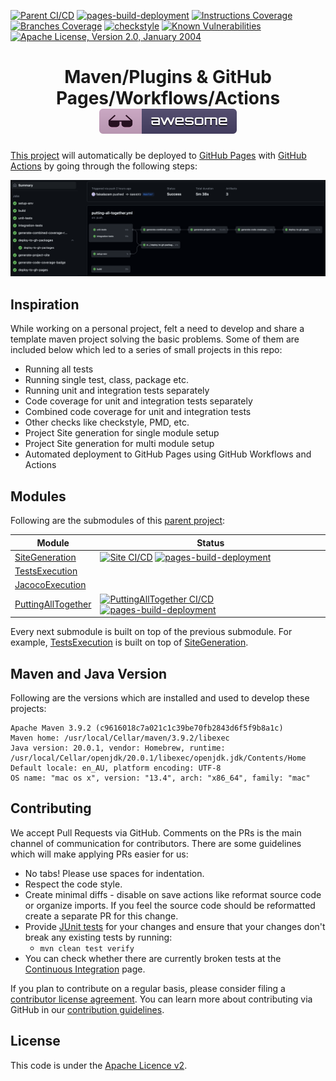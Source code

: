 [![Parent CI/CD](https://github.com/faisalazam/MavenInActionWithGitHubActions/actions/workflows/parent-build.yml/badge.svg)](https://github.com/faisalazam/MavenInActionWithGitHubActions/actions/workflows/parent-build.yml)
[![pages-build-deployment](https://github.com/faisalazam/MavenInActionWithGitHubActions/actions/workflows/pages/pages-build-deployment/badge.svg)](https://github.com/faisalazam/MavenInActionWithGitHubActions/actions/workflows/pages/pages-build-deployment)
[![Instructions Coverage](https://faisalazam.github.io/MavenInActionWithGitHubActions/INDIVIDUAL_MODULES/PuttingAllTogether/jacoco-merged/jacoco-resources/badges/jacoco.svg)](https://faisalazam.github.io/MavenInActionWithGitHubActions/INDIVIDUAL_MODULES/PuttingAllTogether/jacoco-merged/index.html)
[![Branches Coverage](https://faisalazam.github.io/MavenInActionWithGitHubActions/INDIVIDUAL_MODULES/PuttingAllTogether/jacoco-merged/jacoco-resources/badges/branches.svg)](https://faisalazam.github.io/MavenInActionWithGitHubActions/INDIVIDUAL_MODULES/PuttingAllTogether/jacoco-merged/index.html)
[![checkstyle](https://faisalazam.github.io/MavenInActionWithGitHubActions/INDIVIDUAL_MODULES/PuttingAllTogether/badges/checkstyle-result.svg)](https://faisalazam.github.io/MavenInActionWithGitHubActions/INDIVIDUAL_MODULES/PuttingAllTogether/checkstyle.html)
[![Known Vulnerabilities](https://snyk.io/test/github/faisalazam/maveninactionwithgithubactions/badge.svg)](https://snyk.io/test/github/faisalazam/maveninactionwithgithubactions)
[![Apache License, Version 2.0, January 2004](https://img.shields.io/github/license/apache/maven.svg?label=License)](https://www.apache.org/licenses/LICENSE-2.0)

<h1 style="text-align:center">
  Maven/Plugins &amp; GitHub Pages/Workflows/Actions
  <img src="https://github.com/faisalazam/MavenInActionWithGitHubActions/raw/master/.github/assets/awesome-badge.svg" alt="" />
</h1>

<p>
    <a href="https://faisalazam.github.io/MavenInActionWithGitHubActions">This project</a> 
    will automatically be deployed to <a href="https://pages.github.com/">GitHub Pages</a> 
    with <a href="https://github.com/features/actions">GitHub Actions</a> by going through the following steps:
</p>
<p>
    <a href="https://github.com/faisalazam/MavenInActionWithGitHubActions/actions/workflows/putting-all-together.yml">
        <img src="https://github.com/faisalazam/MavenInActionWithGitHubActions/raw/master/.github/assets/putting-all-together.png" alt="" />
    </a>
</p>

## Inspiration
<p>
    While working on a personal project, felt a need to develop and share a template maven project solving 
    the basic problems. Some of them are included below which led to a series of small projects in this repo:
</p>
<ul>
    <li>Running all tests</li>
    <li>Running single test, class, package etc.</li>
    <li>Running unit and integration tests separately</li>
    <li>Code coverage for unit and integration tests separately</li>
    <li>Combined code coverage for unit and integration tests</li>
    <li>Other checks like checkstyle, PMD, etc.</li>
    <li>Project Site generation for single module setup</li>
    <li>Project Site generation for multi module setup</li>
    <li>Automated deployment to GitHub Pages using GitHub Workflows and Actions</li>
</ul>

## Modules
Following are the submodules of this [parent project][parent-project-url]:

| Module                                         | Status                                                                                                                                                                                                                                                                                                                                                                                                                                                                                                                    |
|------------------------------------------------|---------------------------------------------------------------------------------------------------------------------------------------------------------------------------------------------------------------------------------------------------------------------------------------------------------------------------------------------------------------------------------------------------------------------------------------------------------------------------------------------------------------------------|
| [SiteGeneration][site-generation-url]          | [![Site CI/CD](https://github.com/faisalazam/MavenInActionWithGitHubActions/actions/workflows/site-generation.yml/badge.svg)](https://github.com/faisalazam/MavenInActionWithGitHubActions/actions/workflows/site-generation.yml) [![pages-build-deployment](https://github.com/faisalazam/MavenInActionWithGitHubActions/actions/workflows/pages/pages-build-deployment/badge.svg)](https://github.com/faisalazam/MavenInActionWithGitHubActions/actions/workflows/pages/pages-build-deployment)                         |
| [TestsExecution][tests-execution-url]          |                                                                                                                                                                                                                                                                                                                                                                                                                                                                                                                           |
| [JacocoExecution][jacoco-execution-url]        |                                                                                                                                                                                                                                                                                                                                                                                                                                                                                                                           |
| [PuttingAllTogether][putting-all-together-url] | [![PuttingAllTogether CI/CD](https://github.com/faisalazam/MavenInActionWithGitHubActions/actions/workflows/putting-all-together.yml/badge.svg)](https://github.com/faisalazam/MavenInActionWithGitHubActions/actions/workflows/putting-all-together.yml) [![pages-build-deployment](https://github.com/faisalazam/MavenInActionWithGitHubActions/actions/workflows/pages/pages-build-deployment/badge.svg)](https://github.com/faisalazam/MavenInActionWithGitHubActions/actions/workflows/pages/pages-build-deployment) |

Every next submodule is built on top of the previous submodule. For example, [TestsExecution][tests-execution-url] is 
built on top of [SiteGeneration][site-generation-url].

## Maven and Java Version
Following are the versions which are installed and used to develop these projects:
```
Apache Maven 3.9.2 (c9616018c7a021c1c39be70fb2843d6f5f9b8a1c)
Maven home: /usr/local/Cellar/maven/3.9.2/libexec
Java version: 20.0.1, vendor: Homebrew, runtime: /usr/local/Cellar/openjdk/20.0.1/libexec/openjdk.jdk/Contents/Home
Default locale: en_AU, platform encoding: UTF-8
OS name: "mac os x", version: "13.4", arch: "x86_64", family: "mac"
```

Contributing
------------

We accept Pull Requests via GitHub. Comments on the PRs is the main channel of communication for contributors.
There are some guidelines which will make applying PRs easier for us:
+ No tabs! Please use spaces for indentation.
+ Respect the code style.
+ Create minimal diffs - disable on save actions like reformat source code or organize imports. If you feel the source code should be reformatted create a separate PR for this change.
+ Provide [JUnit tests][junit-url] for your changes and ensure that your changes don't break any existing tests by running:
    + ```mvn clean test verify```
+ You can check whether there are currently broken tests at the [Continuous Integration][parent-cicd-link-url] page.

If you plan to contribute on a regular basis, please consider filing a [contributor license agreement][contributor-license-agreement-url].
You can learn more about contributing via GitHub in our [contribution guidelines](CONTRIBUTING.md).

License
-------
This code is under the [Apache Licence v2][apache-license-link-url].

<!-- MARKDOWN LINKS & IMAGES -->
<!-- https://www.markdownguide.org/basic-syntax/#reference-style-links -->
[parent-cicd-link-url]:https://github.com/faisalazam/MavenInActionWithGitHubActions/actions/workflows/parent-build.yml
[apache-license-badge-url]:https://img.shields.io/github/license/apache/maven.svg?label=License
[apache-license-link-url]:https://www.apache.org/licenses/LICENSE-2.0
[parent-project-url]:https://faisalazam.github.io/MavenInActionWithGitHubActions/staging/index.html
[site-generation-url]:https://faisalazam.github.io/MavenInActionWithGitHubActions/staging/SiteGeneration/sitegeneration/index.html
[tests-execution-url]:https://faisalazam.github.io/MavenInActionWithGitHubActions/staging/TestsExecution/testsexecution/index.html
[jacoco-execution-url]:https://faisalazam.github.io/MavenInActionWithGitHubActions/staging/JacocoExecution/jacocoexecution/index.html
[putting-all-together-url]:https://faisalazam.github.io/MavenInActionWithGitHubActions/staging/PuttingAllTogether/puttingalltogether/index.html
[junit-url]:https://junit.org/junit5/docs/current/user-guide
[contributor-license-agreement-url]:https://www.apache.org/licenses/#clas